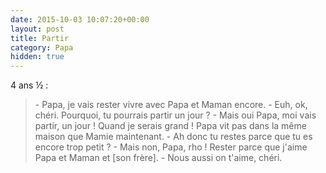 ```yaml
---
date: 2015-10-03 10:07:20+00:00
layout: post
title: Partir
category: Papa
hidden: true
---
```


4 ans ½ :

> \- Papa, je vais rester vivre avec Papa et Maman encore.
> \- Euh, ok, chéri. Pourquoi, tu pourrais partir un jour ?
> \- Mais oui Papa, moi vais partir, un jour ! Quand je serais grand ! Papa vit pas dans la même maison que Mamie maintenant.
> \- Ah donc tu restes parce que tu es encore trop petit ?
> \- Mais non, Papa, rho ! Rester parce que j'aime Papa et Maman et [son frère].
> \- Nous aussi on t'aime, chéri.

